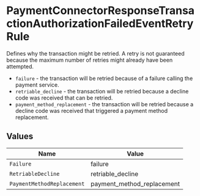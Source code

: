 # PaymentConnectorResponseTransactionAuthorizationFailedEventRetryRule

Defines why the transaction might be retried. A retry is not guaranteed because
the maximum number of retries might already have been attempted.

* `failure` - the transaction will be retried because of a failure calling
  the payment service.
* `retriable_decline` - the transaction will be retried because a decline code
  was received that can be retried.
* `payment_method_replacement` - the transaction will be retried because a
  decline code was received that triggered a payment method replacement.


## Values

| Name                       | Value                      |
| -------------------------- | -------------------------- |
| `Failure`                  | failure                    |
| `RetriableDecline`         | retriable_decline          |
| `PaymentMethodReplacement` | payment_method_replacement |